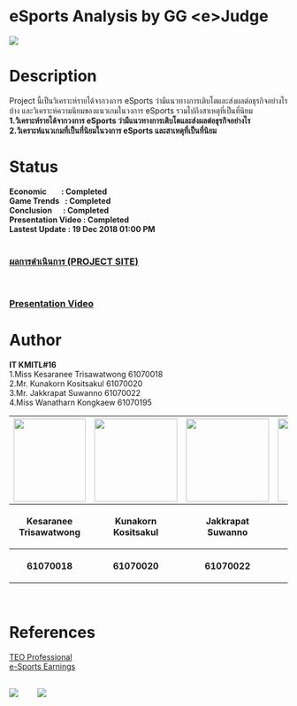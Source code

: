 # eSports Analysis by GG \<e>Judge 
![](images/esports.gif)

# Description 
Project นี้เป็นวิเคราะห์รายได้จากวงการ eSports ว่ามีแนวทางการเติบโตและส่งผลต่อธุรกิจอย่างไรบ้าง และวิเคราะห์ความนิยมของแนวเกมในวงการ eSports รวมไปถึงสาเหตุที่เป็นที่นิยม<br>
<b>1.วิเคราะห์รายได้จากวงการ eSports ว่ามีแนวทางการเติบโตและส่งผลต่อธุรกิจอย่างไร</b><br>
<b>2.วิเคราะห์แนวเกมที่เป็นที่นิยมในวงการ eSports และสาเหตุที่เป็นที่นิยม</b>

# Status
<b>Economic&nbsp;&nbsp;&nbsp;&nbsp;&nbsp;&nbsp; &nbsp;: Completed</b><br>
<b>Game Trends&nbsp;&nbsp;&nbsp;: Completed</b><br>
<b>Conclusion &nbsp;&nbsp;&nbsp;&nbsp;&nbsp;: Completed</b><br>
<b>Presentation Video : Completed</b><br>
<b>Lastest Update : 19 Dec 2018 01:00 PM</b><br>
&nbsp;&nbsp;<a href=http://www.it.kmitl.ac.th/~it61070020/web/index.html><h3> ผลการดำเนินการ (PROJECT SITE) </h3></a>
&nbsp;&nbsp;<a href="https://www.youtube.com/watch?v=cxuP3uNUuXs"><h3> Presentation Video </h3></a>
# Author 
 <b>IT KMITL#16</b> <br />
 1.Miss Kesaranee Trisawatwong  61070018 <br />
 2.Mr.  Kunakorn Kositsakul     61070020 <br />
 3.Mr.  Jakkrapat Suwanno       61070022 <br />
 4.Miss Wanatharn Kongkaew      61070195 <br />
 
<center><table>
 <tr>
  <th><img src="images/great.jpg" height="150" width="130"></th>
  <th><img src="images/tank.jpg" height="150" width="150"></th>
  <th><img src="images/ong.jpg" height="150" width="150"></th>
  <th><img src="images/tun.jpg" height="150" width="150"></th>
 </tr>
 <tr>
  <th><p align="center">Kesaranee Trisawatwong</p></th> 
  <th><p align="center">Kunakorn Kositsakul</p></th>
  <th><p align="center">Jakkrapat Suwanno</p></th>
  <th><p align="center">Wanatharn Kongkaew</p></th>
 </tr>
 <tr>
  <th><p align="center">61070018</p></th>
  <th><p align="center">61070020</p></th>
  <th><p align="center">61070022</p></th>
  <th><p align="center">61070195</p></th>
 </table></center>
 
<br />

# References 
<a href=http://database.esportsobserver.com/>TEO Professional</a><br />
<a href=https://www.esportsearnings.com/>e-Sports Earnings</a>
<br />
<br />

<a href=https://forthebadge.com/><img src="images/made-with-python.svg"></a>&nbsp; &nbsp; &nbsp; &nbsp; &nbsp;<a href=https://forthebadge.com/><img src="images/uses-html.svg"></a>



